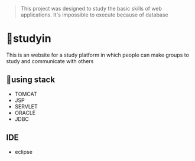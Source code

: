 > This project was designed to study the basic skills of web applications.
> It's impossible to execute because of database


# 👋studyin
This is an website for a study platform in which people can make groups to study and communicate with others
## 🌟using stack
- TOMCAT 
- JSP 
- SERVLET 
- ORACLE 
- JDBC

## IDE
- eclipse


